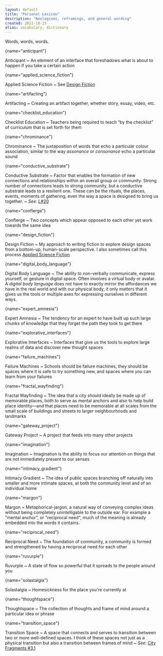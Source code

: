 ```yaml
---
layout: default
title: "Personal Lexicon"
description: "Neologisms, reframings, and general wording"
created: 2021-10-25
alias: vocabulary, dictionary
---
```


Words, words, words. 


[](){name="anticipant"}

Anticipant
~ An element of an interface that foreshadows what is about to happen if you take a certain action

[](){name="applied_science_fiction"}

Applied Science Fiction
~ See [Design Fiction](#design_fiction)

[](){name="artifacting"}

Artifacting
~ Creating an artifact together, whether story, essay, video, etc.

[](){name="checklist_education"}

Checklist Education
~ Teachers being required to teach “by the checklist” of curriculum that is set forth for them

[](){name="chrominance"}

Chrominance
~ The juxtaposition of words that echo a particular colour association, similar to the way *assonance* or *consonance* echo a particular sound

[](){name="conductive_substrate"}

Conductive Substrate
~ Factor that enables the formation of new connections and relationships within an overall group or community. Strong number of connections leads to strong community, but a conductive substrate leads to a resilient one. These can be the rituals, the places, events, moments of gathering, even the way a space is designed to bring us together.
~ *See:* [L#20](/quick-ideas/learning#20)

[](){name="conflerge"}

Conflerge
~ Two concepts which appear opposed to each other yet work towards the same idea

[](){name="design_fiction"}

Design Fiction
~ My approach to writing fiction to explore design spaces from a bottom-up, human-scale perspective. I also sometimes call this process [Applied Science Fiction](#applied_science_fiction)

[](){name="digital_body_language"}

Digital Body Language
~ The ability to non-verbally communicate, express yourself, or gesture in digital space. Often involves a virtual body or avatar. A *digital body language* does not have to exactly mirror the affordances we have in the real world and with our physical body, it only matters that it gives us the tools or multiple axes for expressing ourselves in different ways.

[](){name="expert_amnesia"}

Expert Amnesia
~ The tendency for an expert to have built up such large chunks of knowledge that they forget the path they took to get there

[](){name="explorative_interfaces"}

Explorative Interfaces
~ Interfaces that give us the tools to explore large realms of data and discover new thought spaces

[](){name="failure_machines"}

Failure Machines
~ Schools should be failure machines, they should be spaces where it is safe to try something new, and spaces where you can learn from your failures

[](){name="fractal_wayfinding"}

Fractal Wayfinding
~ The idea that a city should ideally be made up of memorable places, both to serve as mental anchors and also to help build place identity—and that places need to be memorable at all scales from the small scale of buildings and streets to larger neighbourhoods and landmarks

[](){name="gateway_project"}

Gateway Project
~ A project that feeds into many other projects

[](){name="imagination"}

Imagination
~ Imagination is the ability to focus our attention on things that are not immediately present to our senses

[](){name="intimacy_gradient"}

Intimacy Gradient
~ The idea of public spaces branching off naturally into smaller and more intimate spaces, at both the community level and of an individual home

[](){name="margon"}

Margon
~ Metaphorical-jargon, a natural way of conveying complex ideas without being completely unintelligable to the outside ear. For example a "mental anchor", or "reciprocal need", much of the meaning is already embedded into the words it contains.

[](){name="reciprocal_need"}

Reciprocal Need
~ The foundation of community, a community is formed and strengthened by having a reciprocal need for each other

[](){name="ruvurple"}

Ruvurple
~ A state of flow so powerful that it spreads to the people around you

[](){name="solastalgia"}

Solastalgia
~ Homesickness for the place you're currently at

[](){name="thoughtspace"}

Thoughtspace
~ The collection of thoughts and frame of mind around a particular idea or phrase

[](){name="transition_space"}

Transition Space
~ A space that connects and serves to transition between two or more well-defined spaces. I think of these spaces not just as a physical transition but also a transition between frames of mind
~ *See*: [City Fragments #3.1](/quick-ideas/cities/#3.1)

<!--
**Anticipant**: *An element of an interface that foreshadows what is about to happen if you take a certain action*

**Applied Science Fiction:** See "Design Fiction"

**Artifacting**: *Creating an artifact together, whether story, essay, video, etc.*

**Checklist Education**: *Teachers being required to teach “by the checklist” of curriculum that is set forth for them*

**Conflerge**: *Two concepts which appear opposed to each other yet work towards the same idea*

**Design Fiction:** *My approach to writing fiction to explore design spaces from a bottom-up, human-scale perspective. I also sometimes call this process "Applied Science Fiction"*

**Expert Amnesia**: *The tendency for an expert to have built up such large chunks of knowledge that they forget the path they took to get there*

**Explorative Interfaces:** *Interfaces that give us the tools to explore large realms of data and discover new thought spaces*

**Failure Machines**: *Schools should be failure machines, they should be spaces where it is safe to try something new, and spaces where you can learn from your failures*

**Fractal Wayfinding:** *The idea that a city should ideally be made up of memorable places, both to serve as mental anchors and also to help build place identity—and that places need to be memorable at all scales from the small scale of buildings and streets to larger neighbourhoods and landmarks*

**Gateway Project**: *A project that feeds into many other projects*

**Imagination**: *Imagination is the ability to focus our attention on things that are not immediately present to our senses*

**Intimacy Gradient:** *The idea of public spaces branching off naturally into smaller and more intimate spaces, at both the community level and of an individual home*

**Margon:** *Metaphorical-jargon, a natural way of conveying complex ideas without being completely unintelligable to the outside ear. For example a "mental anchor", or "reciprocal need", much of the meaning is already embedded into the words it contains.*

**Reciprocal Need:** *The foundation of community, a community is formed and strengthened by having a reciprocal need for each other*

**Ruvurple**: *A state of flow so powerful that it spreads to the people around you*

**Solastalgia**: *Homesickness for the place you're currently at*

**Thoughtspace:** *The collection of thoughts and frame of mind around a particular idea or phrase*
-->


<!--

constitutive rules
psychotechnology
magic circle
flaneur
derive

-->
